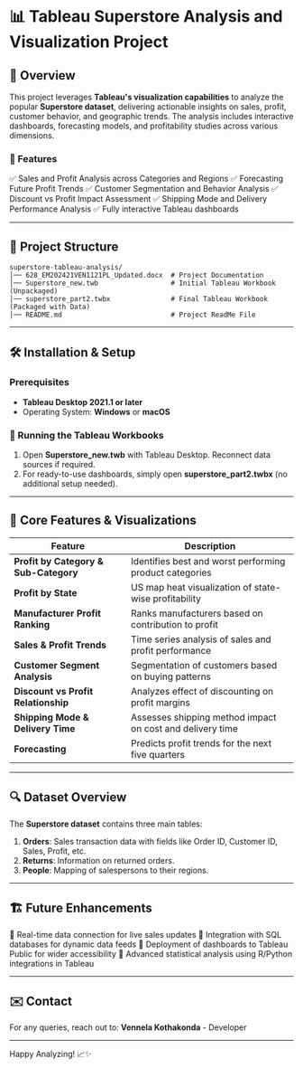 # 📊 Tableau Superstore Analysis and Visualization Project

## 📌 Overview

This project leverages **Tableau's visualization capabilities** to analyze the popular **Superstore dataset**, delivering actionable insights on sales, profit, customer behavior, and geographic trends. The analysis includes interactive dashboards, forecasting models, and profitability studies across various dimensions.

### 🎯 Features

✅ Sales and Profit Analysis across Categories and Regions
✅ Forecasting Future Profit Trends
✅ Customer Segmentation and Behavior Analysis
✅ Discount vs Profit Impact Assessment
✅ Shipping Mode and Delivery Performance Analysis
✅ Fully interactive Tableau dashboards

---

## 📂 Project Structure

```
superstore-tableau-analysis/
│── 628_EM202421VEN1121PL_Updated.docx  # Project Documentation
│── Superstore_new.twb                  # Initial Tableau Workbook (Unpackaged)
│── superstore_part2.twbx               # Final Tableau Workbook (Packaged with Data)
│── README.md                           # Project ReadMe File
```

---

## 🛠️ Installation & Setup

### Prerequisites

* **Tableau Desktop 2021.1 or later**
* Operating System: **Windows** or **macOS**

### 🚀 Running the Tableau Workbooks

1. Open **Superstore\_new\.twb** with Tableau Desktop. Reconnect data sources if required.
2. For ready-to-use dashboards, simply open **superstore\_part2.twbx** (no additional setup needed).

---

## 🔄 Core Features & Visualizations

| Feature                               | Description                                               |
| ------------------------------------- | --------------------------------------------------------- |
| **Profit by Category & Sub-Category** | Identifies best and worst performing product categories   |
| **Profit by State**                   | US map heat visualization of state-wise profitability     |
| **Manufacturer Profit Ranking**       | Ranks manufacturers based on contribution to profit       |
| **Sales & Profit Trends**             | Time series analysis of sales and profit performance      |
| **Customer Segment Analysis**         | Segmentation of customers based on buying patterns        |
| **Discount vs Profit Relationship**   | Analyzes effect of discounting on profit margins          |
| **Shipping Mode & Delivery Time**     | Assesses shipping method impact on cost and delivery time |
| **Forecasting**                       | Predicts profit trends for the next five quarters         |

---

## 🔍 Dataset Overview

The **Superstore dataset** contains three main tables:

1. **Orders**: Sales transaction data with fields like Order ID, Customer ID, Sales, Profit, etc.
2. **Returns**: Information on returned orders.
3. **People**: Mapping of salespersons to their regions.

---

## 🏗️ Future Enhancements

🔹 Real-time data connection for live sales updates
🔹 Integration with SQL databases for dynamic data feeds
🔹 Deployment of dashboards to Tableau Public for wider accessibility
🔹 Advanced statistical analysis using R/Python integrations in Tableau

---

## ✉️ Contact

For any queries, reach out to:
**Vennela Kothakonda** - Developer

---

Happy Analyzing! 📈✨
